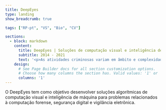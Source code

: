 ```yaml
---
title: DeepEyes
type: landing
show_breadcrumb: true

tags: ["RP-pt", "VS", "Bio", "CV"]

sections:
  - block: markdown
    content:
      title: DeepEyes | Soluções de computação visual e inteligência de máquina para computação forense e vigilância eletrônica
      subtitle: 2014 - 2021
      text: '<p>As atividades criminosas variam em âmbito e complexidade, mas existem em todos os setores da sociedade. Com o desenvolvimento tecnológico, os crimes se sofisticaram, migrando do mundo físico e chegando também ao mundo virtual. Dadas as inúmeras formas que as atividades ilegais podem assumir, a solução para a sociedade moderna não é investir em técnicas de investigação melhoradas e com base científica. Com demandas tão sofisticadas e cada vez mais complexas surge a obrigação de fortalecer cada vez mais as bases sobre as quais a Ciência Forense se desenvolve. Mais do que nunca, precisamos de critérios objetivos e com base científica para identificar características em locais de crimes e acidentes, ou mesmo para prevenir a ocorrência de crimes através de ações eficazes de vigilância eletrônica preventiva. Precisamos de abordagens e soluções inovadoras para os desafios actuais que nos ajudem a resolver as três questões básicas relativas a uma actividade ilegal ou a um acidente de grande escala: “Quem?”, “Em que circunstâncias?” é porque?. Diante de tantos desafios, este projeto CAPES Pró-Forenses N 25/2014 tem como objetivo desenvolver soluções algorítmicas de computação visual e inteligência de máquina para problemas relacionados à computação forense, segurança digital e vigilância eletrônica. Os problemas de interesse são: (P1) detecção de falsificações em imagens e vídeos digitais; (P2) atribuição de fonte de captura de dados como câmera, scanner, impressora; (P3) detecção de plantações clandestinas de, por exemplo, Cannabis sativa a partir de imagens de sensoriamento remoto; (P4) desenvolvimento de técnicas de identificação humana baseadas em faces; (P5) reconhecimento de placas de veículos a partir de vídeos digitais; e (P6) análise de atividades em vídeos digitais. A pesquisa será realizada em conjunto com diversos parceiros de universidades do Brasil e do mundo, e com a Polícia Federal do Brasil, mais especificamente com o Serviço de Perícia Audiovisual e Eletrônica (SEPAEL) do Instituto Nacional de Criminalística (INC).'
    design:
      # See Page Builder docs for all section customization options.
      # Choose how many columns the section has. Valid values: '1' or '2'.
      columns: '1'
---
```


O DeepEyes tem como objetivo desenvolver soluções algorítmicas de computação visual e inteligência de máquina para problemas relacionados à computação forense, segurança digital e vigilância eletrônica.